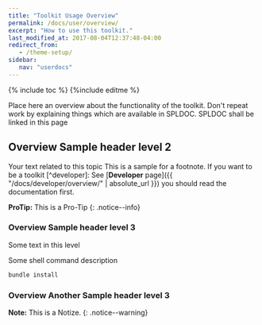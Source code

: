 ```yaml
---
title: "Toolkit Usage Overview"
permalink: /docs/user/overview/
excerpt: "How to use this toolkit."
last_modified_at: 2017-08-04T12:37:48-04:00
redirect_from:
   - /theme-setup/
sidebar:
   nav: "userdocs"
---
```

{% include toc %}
{%include editme %}


Place here an overview about the functionality of the toolkit.
Don't repeat work by explaining things which are available in SPLDOC.
SPLDOC shall be linked in this page 


## Overview Sample header level 2

Your text related to this topic 
This is a sample for a footnote.
If you want to be a toolkit [^developer]: See [**Developer** page]({{ "/docs/developer/overview/" | absolute_url }}) you should read the documentation first.

**ProTip:** This is a Pro-Tip
{: .notice--info}

### Overview Sample header level 3

Some text in this level

Some shell command description

```bash
bundle install
```

### Overview Another Sample header level 3 

**Note:** This is a Notize.
{: .notice--warning}


